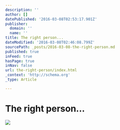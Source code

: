 ```yaml
---
description: ''
author: []
datePublished: '2016-03-08T02:53:17.901Z'
publisher:
  domain: ''
  name: ''
title: The right person...
dateModified: '2016-03-08T02:46:08.799Z'
sourcePath: _posts/2016-03-08-the-right-person.md
published: true
inFeed: true
hasPage: true
inNav: false
url: the-right-person/index.html
_context: 'http://schema.org'
_type: Article

---
```

# The right person...
![](https://the-grid-user-content.s3-us-west-2.amazonaws.com/7415fdb1-1dd9-44fe-8027-82a6a169c982.png)